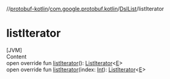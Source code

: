 //[protobuf-kotlin](./reference/kotlin/api-docs/)/[com.google.protobuf.kotlin](./reference/kotlin/api-docs/protobuf-kotlin/com.google.protobuf.kotlin/)/[DslList]()/listIterator

# listIterator

[JVM] \
Content \
open override fun [listIterator]()():
[ListIterator](https://kotlinlang.org/api/latest/jvm/stdlib/kotlin.collections/-list-iterator/index.html)<[E]()>
\
open override fun [listIterator]()(index:
[Int](https://kotlinlang.org/api/latest/jvm/stdlib/kotlin/-int/index.html)):
[ListIterator](https://kotlinlang.org/api/latest/jvm/stdlib/kotlin.collections/-list-iterator/index.html)<[E]()>
